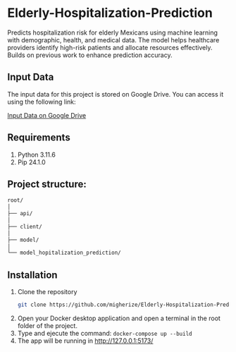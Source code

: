 # Elderly-Hospitalization-Prediction

Predicts hospitalization risk for elderly Mexicans using machine learning with demographic, health, and medical data. The model helps healthcare providers identify high-risk patients and allocate resources effectively. Builds on previous work to enhance prediction accuracy.

## Input Data

The input data for this project is stored on Google Drive. You can access it using the following link:

[Input Data on Google Drive](https://drive.google.com/drive/u/0/folders/1JycK9qgigvZkYUA9ysXZ36HU1_CMOfdm)

## Requirements
1. Python 3.11.6
2. Pip 24.1.0

## Project structure:
```bash
root/
│
├── api/
│
├── client/
│
├── model/
│
└── model_hopitalization_prediction/
 ```

## Installation

1. Clone the repository
    ```bash
    git clone https://github.com/migherize/Elderly-Hospitalization-Prediction.git
    ```
2. Open your Docker desktop application and open a terminal in the root folder of the project.
3. Type and ejecute the command:  ``` docker-compose up --build ```
4. The app will be running in http://127.0.0.1:5173/

